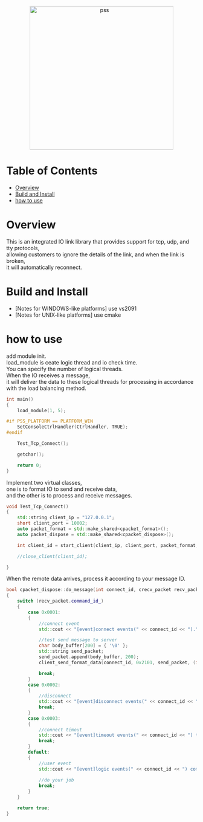 <p align="center"><img src="https://raw.githubusercontent.com/freeeyes/PSS/gh-pages/_images/pss.svg?sanitize=true" alt="pss" width="380"/></p>

Table of Contents
=================

 - [Overview](#overview)
 - [Build and Install](#build-and-install)
 - [how to use](#how-to-use)

Overview
========

This is an integrated IO link library that provides support for tcp, udp, and tty protocols,   
allowing customers to ignore the details of the link, and when the link is broken,   
it will automatically reconnect.  

Build and Install
=================
 * [Notes for WINDOWS-like platforms] use vs2091  
 * [Notes for UNIX-like platforms] use cmake  

how to use
==========

add module init.  
load_module is ceate logic thread and io check time.  
You can specify the number of logical threads.   
When the IO receives a message,  
it will deliver the data to these logical threads for processing in accordance with the load balancing method.
```c++
int main()
{
    load_module(1, 5);

#if PSS_PLATFORM == PLATFORM_WIN
    SetConsoleCtrlHandler(CtrlHandler, TRUE);
#endif

    Test_Tcp_Connect();

    getchar();

    return 0;
}
```

Implement two virtual classes,  
one is to format IO to send and receive data,  
and the other is to process and receive messages.
```c++
void Test_Tcp_Connect()
{
    std::string client_ip = "127.0.0.1";
    short client_port = 10002;
    auto packet_format = std::make_shared<cpacket_format>();
    auto packet_dispose = std::make_shared<cpacket_dispose>();

    int client_id = start_client(client_ip, client_port, packet_format, packet_dispose);

    //close_client(client_id);

}
```

When the remote data arrives, process it according to your message ID.  
```c++
bool cpacket_dispose::do_message(int connect_id, crecv_packet recv_packet)
{
    switch (recv_packet.command_id_)
    {
        case 0x0001:
        {
            //connect event
            std::cout << "[event]connect events(" << connect_id << ")." << std::endl;

            //test send message to server
            char body_buffer[200] = { '\0' };
            std::string send_packet;
            send_packet.append(body_buffer, 200);
            client_send_format_data(connect_id, 0x2101, send_packet, (int)send_packet.size());

            break;
        }
        case 0x0002:
        {
            //disconnect
            std::cout << "[event]disconnect events(" << connect_id << "),error=" << recv_packet.packet_body_ << "." << std::endl;
            break;
        }
        case 0x0003:
        {
            //connect timout
            std::cout << "[event]timeout events(" << connect_id << ") timeout second(" << recv_packet.packet_body_ << ")" << std::endl;
            break;
        }
        default:
        {
            //user event
            std::cout << "[event]logic events(" << connect_id << ") command id=" << recv_packet.command_id_ << ", body_length=" << recv_packet.packet_size_ <<"." << std::endl;
            
            //do your job
            break;
        }
    }

    return true;
}
```  